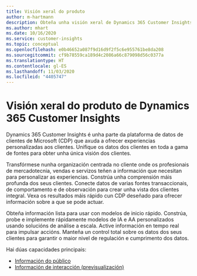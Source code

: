 ```yaml
---
title: Visión xeral do produto
author: m-hartmann
description: Obteña unha visión xeral de Dynamics 365 Customer Insights e as súas capacidades.
ms.author: mhart
ms.date: 10/16/2020
ms.service: customer-insights
ms.topic: conceptual
ms.openlocfilehash: e0b46652a087f9d16d9f2f5c6e955761be8da208
ms.sourcegitcommit: cf9b78559ca189d4c2086a66c879098d56c0377a
ms.translationtype: HT
ms.contentlocale: gl-ES
ms.lasthandoff: 11/03/2020
ms.locfileid: "4405747"
---
```

# <a name="product-overview-for-dynamics-365-customer-insights"></a>Visión xeral do produto de Dynamics 365 Customer Insights

Dynamics 365 Customer Insights é unha parte da plataforma de datos de clientes de Microsoft (CDP) que axuda a ofrecer experiencias personalizadas aos clientes. Unifique os datos dos clientes en toda a gama de fontes para obter unha única visión dos clientes. 

Transfórmese nunha organización centrada no cliente onde os profesionais de mercadotecnia, vendas e servizos teñen a información que necesitan para personalizar as experiencias. Constrúa unha comprensión máis profunda dos seus clientes. Conecte datos de varias fontes transaccionais, de comportamento e de observación para crear unha vista dos clientes integral. Vexa os resultados máis rápido cun CDP deseñado para ofrecer información sobre a que se pode actuar. 

Obteña información lista para usar con modelos de inicio rápido. Constrúa, probe e implemente rápidamente modelos de IA e AA personalizados usando solucións de análise a escala. Active información en tempo real para impulsar accións. Manteña un control total sobre os datos dos seus clientes para garantir o maior nivel de regulación e cumprimento dos datos. 

Hai dúas capacidades principais: 

- [Información do público](audience-insights/overview.md)
- [Información de interacción (previsualización)](engagement-insights/index.yml)
 
